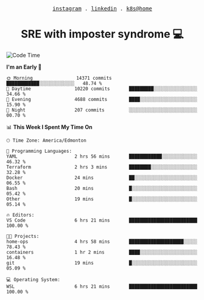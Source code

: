 <p align="center">
  <samp>
    <a href="https://www.instagram.com/lildrunkensmurf/">instagram</a> .
    <a href="https://www.linkedin.com/in/joryirving/">linkedin</a> .
    <a href="https://github.com/joryirving/home-ops">k8s@home</a>
  </samp>
</p>

<h1 align="center">
  SRE with imposter syndrome 💻
</h1>

<!--START_SECTION:waka-->
![Code Time](http://img.shields.io/badge/Code%20Time-202%20hrs%2035%20mins-blue)

**I'm an Early 🐤** 

```text
🌞 Morning                14371 commits       ████████████░░░░░░░░░░░░░   48.74 % 
🌆 Daytime                10220 commits       █████████░░░░░░░░░░░░░░░░   34.66 % 
🌃 Evening                4688 commits        ████░░░░░░░░░░░░░░░░░░░░░   15.90 % 
🌙 Night                  207 commits         ░░░░░░░░░░░░░░░░░░░░░░░░░   00.70 % 
```


📊 **This Week I Spent My Time On** 

```text
🕑︎ Time Zone: America/Edmonton

💬 Programming Languages: 
YAML                     2 hrs 56 mins       ████████████░░░░░░░░░░░░░   46.32 % 
Terraform                2 hrs 3 mins        ████████░░░░░░░░░░░░░░░░░   32.28 % 
Docker                   24 mins             ██░░░░░░░░░░░░░░░░░░░░░░░   06.55 % 
Bash                     20 mins             █░░░░░░░░░░░░░░░░░░░░░░░░   05.42 % 
Other                    19 mins             █░░░░░░░░░░░░░░░░░░░░░░░░   05.14 % 

🔥 Editors: 
VS Code                  6 hrs 21 mins       █████████████████████████   100.00 % 

🐱‍💻 Projects: 
home-ops                 4 hrs 58 mins       ████████████████████░░░░░   78.43 % 
containers               1 hr 2 mins         ████░░░░░░░░░░░░░░░░░░░░░   16.48 % 
git                      19 mins             █░░░░░░░░░░░░░░░░░░░░░░░░   05.09 % 

💻 Operating System: 
WSL                      6 hrs 21 mins       █████████████████████████   100.00 % 
```


<!--END_SECTION:waka-->
